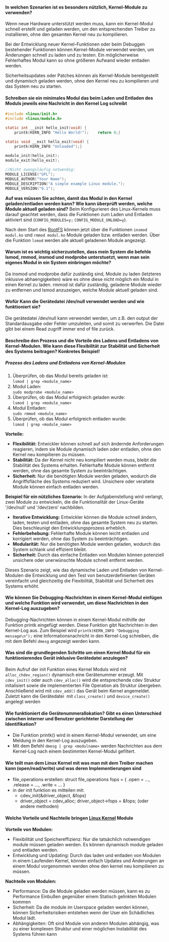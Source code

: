 #### In welchen Szenarien ist es besonders nützlich, Kernel-Module zu verwenden?
Wenn neue Hardware unterstützt werden muss, kann ein Kernel-Modul schnell erstellt und geladen werden, um den entsprechenden Treiber zu installieren, ohne den gesamten Kernel neu zu kompilieren.  

Bei der Entwicklung neuer Kernel-Funktionen oder beim Debuggen bestehender Funktionen können Kernel-Module verwendet werden, um Änderungen schnell zu laden und zu testen. Ein möglicherweise Fehlerhaftes Modul kann so ohne größeren Aufwand wieder entladen werden.  

Sicherheitsupdates oder Patches können als Kernel-Module bereitgestellt und dynamisch geladen werden, ohne den Kernel neu zu kompilieren und das System neu zu starten.

#### Schreiben sie ein minimales Modul das beim Laden und Entladen des Moduls jeweils eine Nachricht in den Kernel Log schreibt

```c
#include <linux/init.h>  
#include <linux/module.h>

static int __init hello_init(void) {  
    printk(KERN_INFO "Hello World!");    return 0;}

static void __exit hello_exit(void) {  
    printk(KERN_INFO "Unloaded");}

module_init(hello_init);  
module_exit(hello_exit);  
  
//Nicht zwangsläufig notwendig:
MODULE_LICENSE("GPL");  
MODULE_AUTHOR("Your Name");  
MODULE_DESCRIPTION("A simple example Linux module.");  
MODULE_VERSION("0.1");
```
**Auf was müssen Sie achten, damit das Modul in den Kernel geladen/entladen werden kann? Wie kann überprüft werden, welche Module aktuell geladen sind?**
Beim Konfigurieren des Linux-Kernels muss darauf geachtet werden, dass die Funktionen zum Laden und Entladen aktiviert sind (`CONFIG_MODULES=y;` `CONFIG_MODULE_UNLOAD=y`). 

Nach dem Start des [RootFS](https://moodle.htwg-konstanz.de/moodle/mod/resource/view.php?id=74418 "RootFS") können jetzt über die Funktionen `insmod modul.ko` und `rmmod modul.ko` Module geladen bzw. entladen werden. Über die Funktion `lsmod` werden alle aktuell geladenen Module angezeigt.

#### Warum ist es wichtig sicherzustellen, dass mein System die befehle lsmod, rmmod, insmod und modprobe unterstuetzt, wenn man sein eigenes Modul in ein System einbringen möchte?
Da insmod und modprobe dafür zuständig sind, Module zu laden (letzteres inklusive abhaengigkeiten) wäre es ohne diese nicht möglich ein Modul in einen Kernel zu laden. rmmod ist dafür zuständig, geladene Module wieder zu entfernen und lsmod anzuzeigen, welche Module aktuell geladen sind.

#### Wofür Kann die Gerätedatei /dev/null verwendet werden und wie funktioniert sie?
Die gerätedatei /dev/null kann verwendet werden, um z.B. den output der Standardausgabe oder Fehler umzuleiten, und somit zu verwerfen. Die Datei gibt bei einem Read zugriff immer end of file zurück.

#### Beschreibe den Prozess und die Vorteile des Ladens und Entladens von Kernel-Modulen. Wie kann diese Flexibilität zur Stabilität und Sicherheit des Systems beitragen? Konkretes Beispiel!
##### Prozess des Ladens und Entladens von Kernel-Modulen
1. Überprüfen, ob das Modul bereits geladen ist:  
   `lsmod | grep <module_name>`
2. Modul Laden:  
   `sudo modprobe <module_name>`
3. Überprüfen, ob das Modul erfolgreich geladen wurde:  
   `lsmod | grep <module_name>`
4. Modul Entladen:  
   `sudo rmmod <module_name>`
5. Überprüfen, ob das Modul erfolgreich entladen wurde:  
   `lsmod | grep <module_name>`

**Vorteile:**
- **Flexibilität:** Entwickler können schnell auf sich ändernde Anforderungen reagieren, indem sie Module dynamisch laden oder entladen, ohne den Kernel neu kompilieren zu müssen.
- **Stabilität:** Da der Kernel nicht neu kompiliert werden muss, bleibt die Stabilität des Systems erhalten. Fehlerhafte Module können entfernt werden, ohne das gesamte System zu beeinträchtigen.
- **Sicherheit:** Nur die benötigten Module werden geladen, wodurch die Angriffsfläche des Systems reduziert wird. Unsichere oder veraltete Module können einfach entladen werden.

**Beispiel für ein nützliches Szenario:**
In der Aufgabenstellung wird verlangt, zwei Module zu entwickeln, die die Funktionalität der Linux-Geräte '/dev/null' und '/dev/zero' nachbilden.

- **Iterative Entwicklung:** Entwickler können die Module schnell ändern, laden, testen und entladen, ohne das gesamte System neu zu starten. Dies beschleunigt den Entwicklungsprozess erheblich.
- **Fehlerbehebung:** Fehlerhafte Module können leicht entladen und korrigiert werden, ohne das System zu beeinträchtigen.
- **Modularität:** Nur die benötigten Module werden geladen, wodurch das System schlank und effizient bleibt.
- **Sicherheit:** Durch das einfache Entladen von Modulen können potenziell unsichere oder unerwünschte Module schnell entfernt werden.

Dieses Szenario zeigt, wie das dynamische Laden und Entladen von Kernel-Modulen die Entwicklung und den Test von benutzerdefinierten Geräten vereinfacht und gleichzeitig die Flexibilität, Stabilität und Sicherheit des Systems erhöht.


#### Wie können Sie Debugging-Nachrichten in einem Kernel-Modul einfügen und welche Funktion wird verwendet, um diese Nachrichten in den Kernel-Log auszugeben?
Debugging-Nachrichten können in einem Kernel-Modul mithilfe der Funktion printk eingefügt werden. 
Diese Funktion gibt Nachrichten in den Kernel-Log aus. Zum Beispiel wird `printk(KERN_INFO "Debugging message\n");` eine Informationsnachricht in den Kernel-Log schreiben, die mit dem Befehl `dmesg` angezeigt werden kann.

#### Was sind die grundlegenden Schritte um einen Kernel Modul für ein funktionierendes Gerät inklusive Gerätedatei anzulegen?
Beim Aufruf der init Funktion eines Kernel Moduls wird mit `alloc_chdev_region()` dynamisch eine Gerätenummer erzeugt. 
Mit `cdev_init()` oder auch `cdev_alloc()` wird die entsprechende cdev Struktur initalisiert sowie die implementierten File Operation als Struktur übergeben. 
Anschließend wird mit `cdev_add()` das Gerät beim Kernel angemeldet. 
Zuletzt kann die Gerätedatei  mit `class_create()` und `device_create()` angelegt werden

#### Wie funktioniert die Gerätenummerallokation? Gibt es einen Unterschied zwischen interner und Benutzer gerichteter Darstellung der Identifikation?
- Die Funktion printk() wird in einem Kernel-Modul verwendet, um eine Meldung in den Kernel-Log auszugeben.  
- Mit dem Befehl `dmesg | grep <modulname>` werden Nachrichten aus dem Kernel-Log nach einem bestimmten Kernel-Modul gefiltert.

#### Wie teilt man dem Linux Kernel mit was man mit dem Treiber machen kann (open/read/write) und was deren Implementierungen sind
- file_operations erstellen: struct file_operations fops = { .open = ..., .release = ..., .write = ... }
- in der init funktion es mitteilen mit: 
	- cdev_init(&driver_object, &fops)
	- driver_object = cdev_alloc; driver_object->fops = &fops; (oder andere methoden)

#### Welche Vorteile und Nachteile bringen [Linux Kernel](https://moodle.htwg-konstanz.de/moodle/mod/resource/view.php?id=74416 "Linux Kernel") Module
**Vorteile von Modulen:**  
- Flexibilität und Speichereffizienz: Nur die tatsächlich notwendigen module müssen geladen werden. Es können dynamisch module geladen und entladen werden.  
- Entwicklung und Updating: Durch das laden und entladen von Modulen in einem Laufenden Kernel, können einfach Updates und Änderungen an einem Modul vorgenommen werden ohne den kernel neu kompilieren zu müssen.  
  
**Nachteile von Modulen:**  
- Performance: Da die Module geladen werden müssen, kann es zu Performance Einbußen gegenüber einem Statisch gelinkten Modulen kommen  
- Sicherheit: Da die module im Userspace geladen werden können, können Sicherheitsrisiken entstehen wenn der User ein Schädliches Modul lädt.  
- Abhängigkeiten: Oft sind Module von anderen Modulen abhängig, was zu einer komplexen Struktur und einer möglichen Instabilität des Systems führen kann